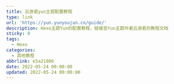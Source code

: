 ```yaml
---
title: 云游君yun主题配置教程
type: link
url: 'https://yun.yunyoujun.cn/guide/'
description: Hexo主题Yun的配置教程，链接至Yun主题作者云游君的教程文档
sticky: 0
tags:
  - Hexo
categories:
  - 其他教程
abbrlink: e5a21006
date: 2022-05-24 00:00:00
updated: 2022-05-24 00:00:00
---
```


